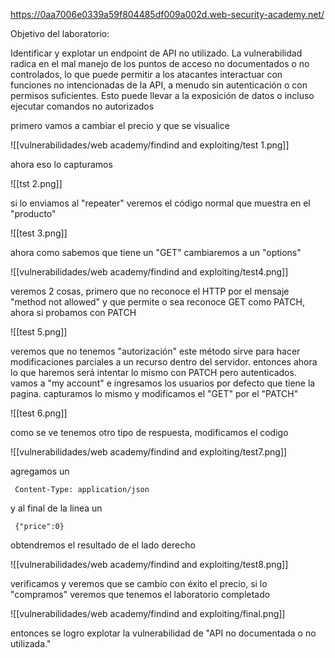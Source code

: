 https://0aa7006e0339a59f804485df009a002d.web-security-academy.net/

Objetivo del laboratorio: 

Identificar y explotar un endpoint de API no utilizado. La vulnerabilidad radica en el mal manejo de los puntos de acceso no documentados o no controlados, lo que puede permitir a los atacantes interactuar con funciones no intencionadas de la API, a menudo sin autenticación o con permisos suficientes. Esto puede llevar a la exposición de datos o incluso ejecutar comandos no autorizados

primero vamos a cambiar el precio y que se visualice

![[vulnerabilidades/web academy/findind and exploiting/test 1.png]]

ahora eso lo capturamos

![[tst 2.png]]

si lo enviamos al "repeater" veremos el código normal que muestra en el "producto"

![[test 3.png]]

ahora como sabemos que tiene un "GET" cambiaremos a un "options" 

![[vulnerabilidades/web academy/findind and exploiting/test4.png]]

veremos 2 cosas, primero que no reconoce el HTTP por el mensaje "method not allowed" y que permite o sea reconoce GET como PATCH, ahora si probamos con PATCH

![[test 5.png]]

veremos que no tenemos "autorización" este método sirve para hacer modificaciones parciales a un recurso dentro del servidor. entonces ahora lo que haremos será intentar lo mismo con PATCH pero autenticados. vamos a "my account" e ingresamos los usuarios por defecto que tiene la pagina.  capturamos lo mismo y modificamos el "GET" por el "PATCH"

![[test 6.png]]

como se ve tenemos otro tipo de respuesta, modificamos el codigo

![[vulnerabilidades/web academy/findind and exploiting/test7.png]]

agregamos un 

     Content-Type: application/json

y al final de la linea un 

     {"price":0}

obtendremos el resultado de el lado derecho

![[vulnerabilidades/web academy/findind and exploiting/test8.png]]

verificamos y veremos que se cambio con éxito el precio, si lo "compramos" veremos que tenemos el laboratorio completado

![[vulnerabilidades/web academy/findind and exploiting/final.png]]

entonces se logro explotar la vulnerabilidad de "API no documentada o no utilizada."  